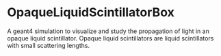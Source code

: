 # OpaqueLiquidScintillatorBox
A geant4 simulation to visualize and study the propagation of light in an opaque liquid scintillator. Opaque liquid scintillators are liquid scintillators with small scattering lengths.

